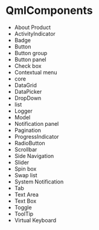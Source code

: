 # QmlComponents

- About Product
- ActivityIndicator
- Badge
- Button
- Button group
- Button panel
- Check box
- Contextual menu
- core
- DataGrid
- DataPicker
- DropDown
- list
- Logger
- Model
- Notification panel
- Pagination
- ProgressIndicator
- RadioButton
- Scrollbar
- Side Navigation
- Slider
- Spin box
- Swap list
- System Notification
- Tab
- Text Area
- Text Box
- Toggle
- ToolTip
- Virtual Keyboard
